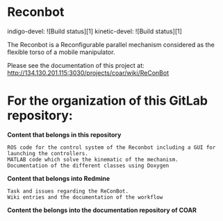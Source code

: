 # Reconbot

indigo-devel: ![Build status][1]     kinetic-devel: ![Build status][1]

The Reconbot is a Reconfigurable parallel mechanism considered as the flexible torso of a mobile manipulator.

Please see the documentation of this project at: http://134.130.201.115:3030/projects/coar/wiki/ReConBot

# For the organization of this GitLab repository:

**Content that belongs in this repository**

    ROS code for the control system of the Reconbot including a GUI for launching the controllers.
    MATLAB code which solve the kinematic of the mechanism.
    Documentation of the different classes using Doxygen

**Content that belongs into Redmine**

    Task and issues regarding the ReConBot.
    Wiki entries and the documentation of the workflow

**Content the belongs into the documentation repository of COAR**

